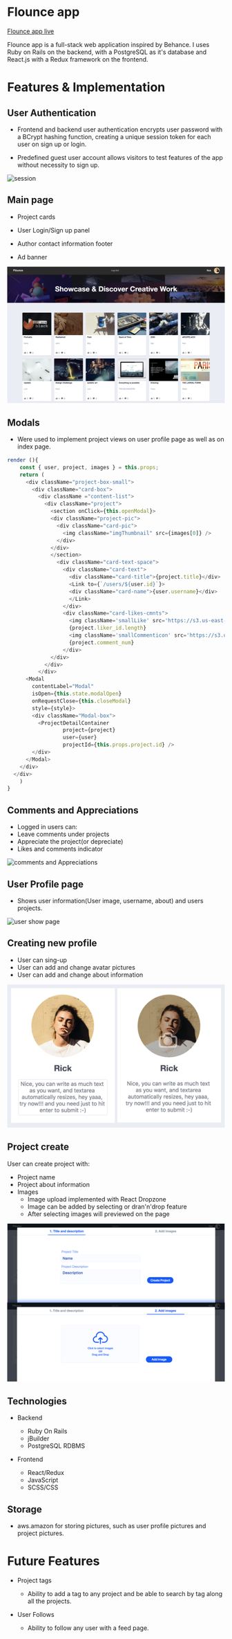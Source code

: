 # Flounce app

[Flounce app live][heroku]

[heroku]: https://flounce-app.herokuapp.com/#/

Flounce app is a full-stack web application inspired by Behance. I uses Ruby on Rails on the backend, with a PostgreSQL as it's database and React.js with a Redux framework on the frontend.

# Features & Implementation

## User Authentication

* Frontend and backend user authentication encrypts user password with a BCrypt hashing function, creating a unique session token for each user on sign up or login.

* Predefined guest user account allows visitors to test features of the app without necessity to sign up.

![session](https://s3.us-east-2.amazonaws.com/clone-app-dev/auth.png)

## Main page

* Project cards

* User Login/Sign up panel

* Author contact information footer

* Ad banner

![Alt text](/app/assets/images/about/index.png)

## Modals

* Were used to implement project views on user profile page as well as on index page.

```javascript
render (){
    const { user, project, images } = this.props;
    return (
      <div className="project-box-small">
        <div className="card-box">
          <div className ="content-list">
            <div className="project">
              <section onClick={this.openModal}>
              <div className="project-pic">
                <div className="card-pic">
                  <img className="imgThumbnail" src={images[0]} />
                </div>
              </div>
              </section>
                <div className="card-text-space">
                  <div className="card-text">
                    <div className="card-title">{project.title}</div>
                    <Link to={`/users/${user.id}`}>
                    <div className="card-name">{user.username}</div>
                    </Link>
                  </div>
                  <div className="card-likes-cmnts">
                    <img className='smallLike' src='https://s3.us-east-2.amazonaws.com/clone-app-dev/like_icon.svg' />
                    {project.liker_id.length}
                    <img className='smallCommenticon' src='https://s3.us-east-2.amazonaws.com/clone-app-dev/noun_974856_cc.svg' />
                    {project.comment_num}
                  </div>
              </div>
            </div>
          </div>
      <Modal
        contentLabel="Modal"
        isOpen={this.state.modalOpen}
        onRequestClose={this.closeModal}
        style={style}>
        <div className="Modal-box">
          <ProjectDetailContainer
                  project={project}
                  user={user}
                  projectId={this.props.project.id} />
        </div>
      </Modal>
    </div>
  </div>
    )
}
```

## Comments and Appreciations

* Logged in users can:
* Leave comments under projects
* Appreciate the project(or depreciate)
* Likes and comments indicator

![comments and Appreciations](https://s3.us-east-2.amazonaws.com/clone-app-dev/comment_appr.png)

## User Profile page

* Shows user information(User image, username, about) and users projects.

![user show page](https://s3.us-east-2.amazonaws.com/clone-app-dev/user_profile.png)

## Creating new profile
  * User can sing-up
  * User can add and change avatar pictures
  * User can add and change about information

![Alt text](/app/assets/images/about/prof.png)

## Project create
  User can create project with:
  * Project name
  * Project about information
  * Images
    * Image upload implemented with React Dropzone
    * Image can be added by selecting or dran'n'drop feature
    * After selecting images will previewed on the page

![Alt text](/app/assets/images/about/proj.png)

## Technologies
* Backend
  * Ruby On Rails
  * jBuilder
  * PostgreSQL RDBMS

* Frontend
  * React/Redux
  * JavaScript
  * SCSS/CSS

## Storage
 * aws.amazon for storing pictures, such as user profile pictures and project pictures.

# Future Features


* Project tags
  *  Ability to add a tag to any project and be able to search by tag along all the projects.

* User Follows
  * Ability to follow any user with a feed page.
